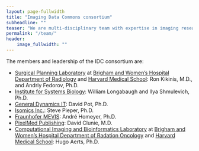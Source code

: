```yaml
---
layout: page-fullwidth
title: "Imaging Data Commons consortium"
subheadline: ""
teaser: "We are multi-disciplinary team with expertise in imaging research, software engineering and open source, security and cloud technology."
permalink: "/team/"
header:
    image_fullwidth: ""
---
```


The members and leadership of the IDC consortium are:

* [Surgical Planning Laboratory](http://spl.harvard.edu/) at [Brigham and Women’s Hospital Department of Radiology](https://www.brighamandwomens.org/radiology) and [Harvard Medical School](https://hms.harvard.edu/): Ron Kikinis, M.D., and Andriy Fedorov, Ph.D.
* [Institute for Systems Biology](https://systemsbiology.org/): William Longabaugh and Ilya Shmulevich, Ph.D.
* [General Dynamics IT](https://www.gd.com/): David Pot, Ph.D.
* [Isomics Inc.](http://isomics.com/): Steve Pieper, Ph.D.
* [Fraunhofer MEVIS](https://www.mevis.fraunhofer.de/):  André Homeyer, Ph.D.
* [PixelMed Publishing](https://www.pixelmed.com/): David Clunie, M.D.
* [Computational Imaging and Bioinformatics Laboratory](http://www.cibl-harvard.org/) at [Brigham and Women’s Hospital Department of Radation Oncology](https://www.brighamandwomens.org/radiation-oncology) and [Harvard Medical School](https://hms.harvard.edu/): Hugo Aerts, Ph.D.
